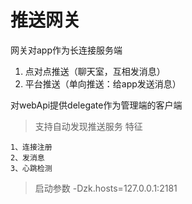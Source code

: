 # 推送网关

网关对app作为长连接服务端
 1. 点对点推送（聊天室，互相发消息）
 2. 平台推送（单向推送：给app发送消息）

对webApi提供delegate作为管理端的客户端

>支持自动发现推送服务
>特征

    1、连接注册
    2、发消息
    3、心跳检测
   

>启动参数 -Dzk.hosts=127.0.0.1:2181